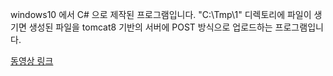 windows10 에서 C# 으로 제작된 프로그램입니다.
"C:\Tmp\1" 디렉토리에 파일이 생기면 생성된 파일을 tomcat8 기반의 서버에 POST 방식으로 업로드하는 프로그램입니다.

<a href="https://drive.google.com/file/d/1dQJKXW7qta3OPSG76dNijrJ_WjDz_3za/view?usp=drive_link" target="_blank">동영상 링크</a>
